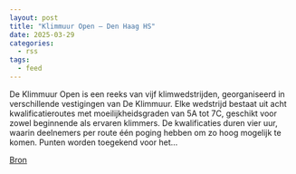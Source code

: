 ```yaml
---
layout: post
title: "Klimmuur Open – Den Haag HS"
date: 2025-03-29
categories: 
  - rss
tags: 
  - feed
---
```


<p>De Klimmuur Open is een reeks van vijf klimwedstrijden, georganiseerd in verschillende vestigingen van De Klimmuur. Elke wedstrijd bestaat uit acht kwalificatieroutes met moeilijkheidsgraden van 5A tot 7C, geschikt voor zowel beginnende als ervaren klimmers. De kwalificaties duren vier uur, waarin deelnemers per route &eacute;&eacute;n poging hebben om zo hoog mogelijk te komen. Punten worden toegekend voor het&hellip;</p>
<p><a href="https://www.klimkalender.nl/comp/klimmuur-open-den-haag-hs/" rel="noopener noreferrer" target="_blank">Bron</a></p>
